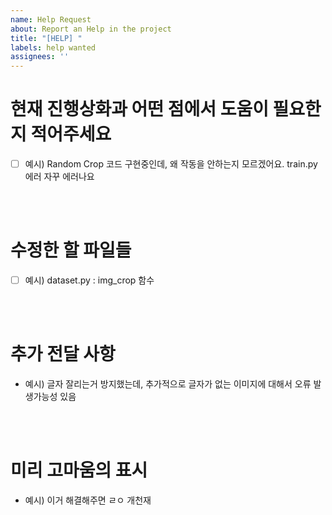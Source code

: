 ```yaml
---
name: Help Request
about: Report an Help in the project
title: "[HELP] "
labels: help wanted
assignees: ''
---
```


# **현재 진행상화과 어떤 점에서 도움이 필요한지 적어주세요**
- [ ] 예시) Random Crop 코드 구현중인데, 왜 작동을 안하는지 모르겠어요. train.py에러 자꾸 에러나요

<br><br>

# **수정한 할 파일들**
- [ ] 예시) dataset.py : img_crop 함수

<br><br>

# **추가 전달 사항**
- 예시) 글자 잘리는거 방지했는데, 추가적으로 글자가 없는 이미지에 대해서 오류 발생가능성 있음

<br><br>

# **미리 고마움의 표시**
- 예시) 이거 해결해주면 ㄹㅇ 개천재